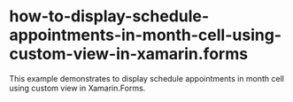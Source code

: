 # how-to-display-schedule-appointments-in-month-cell-using-custom-view-in-xamarin.forms
This example demonstrates to display schedule appointments in month cell using custom view in Xamarin.Forms.
